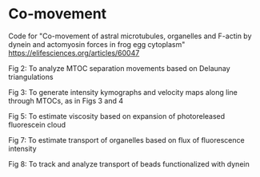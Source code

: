 # Co-movement
Code for "Co-movement of astral microtubules, organelles and F-actin by dynein and actomyosin forces in frog egg cytoplasm"
https://elifesciences.org/articles/60047

Fig 2: To analyze MTOC separation movements based on Delaunay triangulations

Fig 3: To generate intensity kymographs and velocity maps along line through MTOCs, as in Figs 3 and 4

Fig 5: To estimate viscosity based on expansion of photoreleased fluorescein cloud

Fig 7: To estimate transport of organelles based on flux of fluorescence intensity

Fig 8: To track and analyze transport of beads functionalized with dynein
